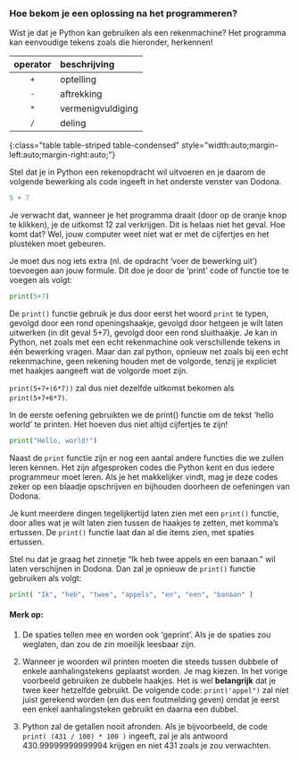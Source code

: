 ### Hoe bekom je een oplossing na het programmeren?

Wist je dat je Python kan gebruiken als een rekenmachine? Het programma kan eenvoudige tekens zoals die hieronder, herkennen!  

| operator | beschrijving |
|:--------:|:------------|
| `+` | optelling |
| `-` | aftrekking |
| `*` | vermenigvuldiging |
| `/` | deling |
{:class="table table-striped table-condensed" style="width:auto;margin-left:auto;margin-right:auto;"}

Stel dat je in Python een rekenopdracht wil uitvoeren en je daarom de volgende bewerking als code ingeeft in het onderste venster van Dodona. 

```python
5 + 7
```

Je verwacht dat, wanneer je het programma draait (door op de oranje knop te klikken), je de uitkomst 12 zal verkrijgen. Dit is helaas niet het geval. 
Hoe komt dat? Wel, jouw computer weet niet wat er met de cijfertjes en het plusteken moet gebeuren. 

Je moet dus nog iets extra (nl. de opdracht ‘voer de bewerking uit’) toevoegen aan jouw formule. Dit doe je door de ‘print’ code of functie toe te 
voegen als volgt: 

```python
print(5+7)
```

De `print()` functie gebruik je dus door eerst het woord `print`
te typen, gevolgd door een rond openingshaakje, gevolgd door hetgeen je wilt laten uitwerken (in dit geval 5+7), gevolgd door een rond sluithaakje. 
Je kan in Python, net zoals met een echt rekenmachine ook verschillende tekens in één bewerking vragen. Maar dan zal python, 
opnieuw net zoals bij een echt rekenmachine, geen rekening houden met de volgorde, tenzij je expliciet met haakjes aangeeft wat de volgorde moet zijn. 

`print(5+7+(6*7))` zal dus niet dezelfde uitkomst bekomen als `print(5+7+6*7)`.

In de eerste oefening gebruikten we de print() functie om de tekst ‘hello world’ te printen. Het hoeven dus niet altijd cijfertjes te zijn!

```python
print("Hello, world!")
```

Naast de `print` functie zijn er nog een aantal andere functies die we zullen leren kennen. Het zijn afgesproken codes die Python kent en dus iedere programmeur moet leren. 
Als je het makkelijker vindt, mag je deze codes zeker op een blaadje opschrijven en bijhouden doorheen de oefeningen van Dodona. 

Je kunt meerdere dingen tegelijkertijd laten zien met een `print()` functie, door alles wat je wilt laten zien tussen de haakjes te zetten, met komma’s ertussen. 
De `print()` functie laat dan al die items zien, met spaties ertussen. 

Stel nu dat je graag het zinnetje “Ik heb twee appels en een banaan.” wil laten verschijnen in Dodona. Dan zal je opnieuw de `print()` functie gebruiken als volgt:

```python
print( "Ik", "heb", "twee", "appels", "en", "een", "banaan" )
```

#### Merk op:
1. De spaties tellen mee en worden ook ‘geprint’. Als je de spaties zou weglaten, dan zou de zin moeilijk leesbaar zijn. 

2. Wanneer je woorden wil printen moeten die steeds tussen dubbele of enkele aanhalingstekens geplaatst worden. Je mag kiezen. In het vorige voorbeeld gebruiken ze dubbele haakjes. Het is wel **belangrijk** dat je twee keer hetzelfde gebruikt. De volgende code: `print('appel")` zal niet juist gerekend worden (en dus een foutmelding geven) omdat je eerst een enkel aanhalingsteken gebruikt en daarna een dubbel. 

3. Python zal de getallen nooit afronden. Als je bijvoorbeeld, de code `print( (431 / 100) * 100 )` ingeeft, zal je als antwoord 430.99999999999994 krijgen en niet 431 zoals je zou verwachten. 